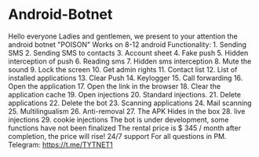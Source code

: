 # Android-Botnet
Hello everyone Ladies and gentlemen, we present to your attention the android botnet "POISON" Works on 8-12 android Functionality: 1. Sending SMS 2. Sending SMS to contacts 3. Account sheet 4. Fake push 5. Hidden interception of push 6. Reading sms 7. Hidden sms interception 8. Mute the sound 9. Lock the screen 10. Get admin rights 11. Contact list 12. List of installed applications 13. Clear Push 14. Keylogger 15. Call forwarding 16. Open the application 17. Open the link in the browser 18. Clear the application cache 19. Open injections 20. Standard injections. 21. Delete applications 22. Delete the bot 23. Scanning applications 24. Mail scanning 25. Multilingualism 26. Anti-removal 27. The APK Hides in the box 28. live injections 29. cookie injections The bot is under development, some functions have not been finalized The rental price is $ 345 / month after completion, the price will rise! 24/7 support For all questions in PM.​ Telegram: https://t.me/TYTNET1

